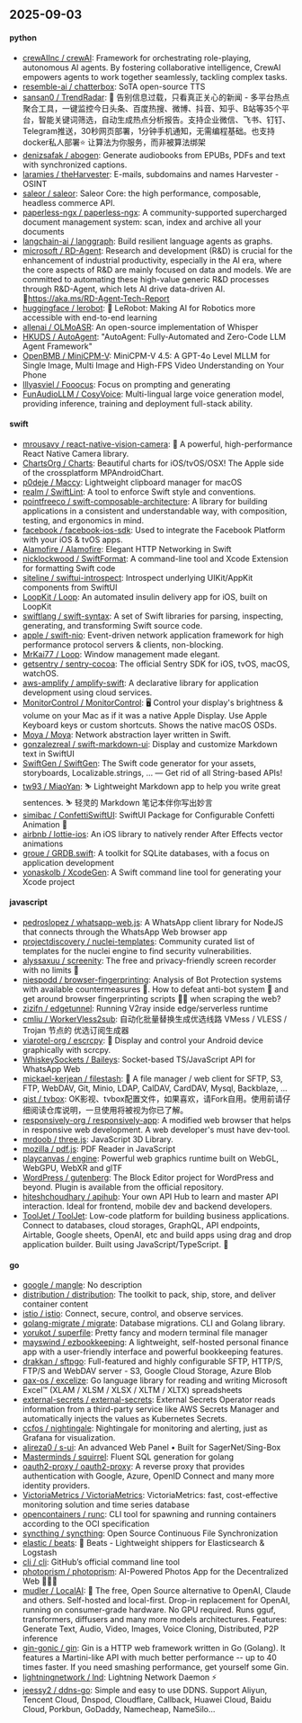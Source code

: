 ## 2025-09-03

#### python
* [crewAIInc / crewAI](https://github.com/crewAIInc/crewAI): Framework for orchestrating role-playing, autonomous AI agents. By fostering collaborative intelligence, CrewAI empowers agents to work together seamlessly, tackling complex tasks.
* [resemble-ai / chatterbox](https://github.com/resemble-ai/chatterbox): SoTA open-source TTS
* [sansan0 / TrendRadar](https://github.com/sansan0/TrendRadar): 🎯 告别信息过载，只看真正关心的新闻 - 多平台热点聚合工具，一键监控今日头条、百度热搜、微博、抖音、知乎、B站等35个平台，智能关键词筛选，自动生成热点分析报告。支持企业微信、飞书、钉钉、Telegram推送，30秒网页部署，1分钟手机通知，无需编程基础。也支持docker私人部署⭐ 让算法为你服务，而非被算法绑架
* [denizsafak / abogen](https://github.com/denizsafak/abogen): Generate audiobooks from EPUBs, PDFs and text with synchronized captions.
* [laramies / theHarvester](https://github.com/laramies/theHarvester): E-mails, subdomains and names Harvester - OSINT
* [saleor / saleor](https://github.com/saleor/saleor): Saleor Core: the high performance, composable, headless commerce API.
* [paperless-ngx / paperless-ngx](https://github.com/paperless-ngx/paperless-ngx): A community-supported supercharged document management system: scan, index and archive all your documents
* [langchain-ai / langgraph](https://github.com/langchain-ai/langgraph): Build resilient language agents as graphs.
* [microsoft / RD-Agent](https://github.com/microsoft/RD-Agent): Research and development (R&D) is crucial for the enhancement of industrial productivity, especially in the AI era, where the core aspects of R&D are mainly focused on data and models. We are committed to automating these high-value generic R&D processes through R&D-Agent, which lets AI drive data-driven AI. 🔗https://aka.ms/RD-Agent-Tech-Report
* [huggingface / lerobot](https://github.com/huggingface/lerobot): 🤗 LeRobot: Making AI for Robotics more accessible with end-to-end learning
* [allenai / OLMoASR](https://github.com/allenai/OLMoASR): An open-source implementation of Whisper
* [HKUDS / AutoAgent](https://github.com/HKUDS/AutoAgent): "AutoAgent: Fully-Automated and Zero-Code LLM Agent Framework"
* [OpenBMB / MiniCPM-V](https://github.com/OpenBMB/MiniCPM-V): MiniCPM-V 4.5: A GPT-4o Level MLLM for Single Image, Multi Image and High-FPS Video Understanding on Your Phone
* [lllyasviel / Fooocus](https://github.com/lllyasviel/Fooocus): Focus on prompting and generating
* [FunAudioLLM / CosyVoice](https://github.com/FunAudioLLM/CosyVoice): Multi-lingual large voice generation model, providing inference, training and deployment full-stack ability.

#### swift
* [mrousavy / react-native-vision-camera](https://github.com/mrousavy/react-native-vision-camera): 📸 A powerful, high-performance React Native Camera library.
* [ChartsOrg / Charts](https://github.com/ChartsOrg/Charts): Beautiful charts for iOS/tvOS/OSX! The Apple side of the crossplatform MPAndroidChart.
* [p0deje / Maccy](https://github.com/p0deje/Maccy): Lightweight clipboard manager for macOS
* [realm / SwiftLint](https://github.com/realm/SwiftLint): A tool to enforce Swift style and conventions.
* [pointfreeco / swift-composable-architecture](https://github.com/pointfreeco/swift-composable-architecture): A library for building applications in a consistent and understandable way, with composition, testing, and ergonomics in mind.
* [facebook / facebook-ios-sdk](https://github.com/facebook/facebook-ios-sdk): Used to integrate the Facebook Platform with your iOS & tvOS apps.
* [Alamofire / Alamofire](https://github.com/Alamofire/Alamofire): Elegant HTTP Networking in Swift
* [nicklockwood / SwiftFormat](https://github.com/nicklockwood/SwiftFormat): A command-line tool and Xcode Extension for formatting Swift code
* [siteline / swiftui-introspect](https://github.com/siteline/swiftui-introspect): Introspect underlying UIKit/AppKit components from SwiftUI
* [LoopKit / Loop](https://github.com/LoopKit/Loop): An automated insulin delivery app for iOS, built on LoopKit
* [swiftlang / swift-syntax](https://github.com/swiftlang/swift-syntax): A set of Swift libraries for parsing, inspecting, generating, and transforming Swift source code.
* [apple / swift-nio](https://github.com/apple/swift-nio): Event-driven network application framework for high performance protocol servers & clients, non-blocking.
* [MrKai77 / Loop](https://github.com/MrKai77/Loop): Window management made elegant.
* [getsentry / sentry-cocoa](https://github.com/getsentry/sentry-cocoa): The official Sentry SDK for iOS, tvOS, macOS, watchOS.
* [aws-amplify / amplify-swift](https://github.com/aws-amplify/amplify-swift): A declarative library for application development using cloud services.
* [MonitorControl / MonitorControl](https://github.com/MonitorControl/MonitorControl): 🖥 Control your display's brightness & volume on your Mac as if it was a native Apple Display. Use Apple Keyboard keys or custom shortcuts. Shows the native macOS OSDs.
* [Moya / Moya](https://github.com/Moya/Moya): Network abstraction layer written in Swift.
* [gonzalezreal / swift-markdown-ui](https://github.com/gonzalezreal/swift-markdown-ui): Display and customize Markdown text in SwiftUI
* [SwiftGen / SwiftGen](https://github.com/SwiftGen/SwiftGen): The Swift code generator for your assets, storyboards, Localizable.strings, … — Get rid of all String-based APIs!
* [tw93 / MiaoYan](https://github.com/tw93/MiaoYan): ⛷ Lightweight Markdown app to help you write great sentences. ⛷ 轻灵的 Markdown 笔记本伴你写出妙言
* [simibac / ConfettiSwiftUI](https://github.com/simibac/ConfettiSwiftUI): SwiftUI Package for Configurable Confetti Animation 🎉
* [airbnb / lottie-ios](https://github.com/airbnb/lottie-ios): An iOS library to natively render After Effects vector animations
* [groue / GRDB.swift](https://github.com/groue/GRDB.swift): A toolkit for SQLite databases, with a focus on application development
* [yonaskolb / XcodeGen](https://github.com/yonaskolb/XcodeGen): A Swift command line tool for generating your Xcode project

#### javascript
* [pedroslopez / whatsapp-web.js](https://github.com/pedroslopez/whatsapp-web.js): A WhatsApp client library for NodeJS that connects through the WhatsApp Web browser app
* [projectdiscovery / nuclei-templates](https://github.com/projectdiscovery/nuclei-templates): Community curated list of templates for the nuclei engine to find security vulnerabilities.
* [alyssaxuu / screenity](https://github.com/alyssaxuu/screenity): The free and privacy-friendly screen recorder with no limits 🎥
* [niespodd / browser-fingerprinting](https://github.com/niespodd/browser-fingerprinting): Analysis of Bot Protection systems with available countermeasures 🚿. How to defeat anti-bot system 👻 and get around browser fingerprinting scripts 🕵️‍♂️ when scraping the web?
* [zizifn / edgetunnel](https://github.com/zizifn/edgetunnel): Running V2ray inside edge/serverless runtime
* [cmliu / WorkerVless2sub](https://github.com/cmliu/WorkerVless2sub): 自动化批量替换生成优选线路 VMess / VLESS / Trojan 节点的 优选订阅生成器
* [viarotel-org / escrcpy](https://github.com/viarotel-org/escrcpy): 📱 Display and control your Android device graphically with scrcpy.
* [WhiskeySockets / Baileys](https://github.com/WhiskeySockets/Baileys): Socket-based TS/JavaScript API for WhatsApp Web
* [mickael-kerjean / filestash](https://github.com/mickael-kerjean/filestash): 📁 A file manager / web client for SFTP, S3, FTP, WebDAV, Git, Minio, LDAP, CalDAV, CardDAV, Mysql, Backblaze, ...
* [qist / tvbox](https://github.com/qist/tvbox): OK影视、tvbox配置文件，如果喜欢，请Fork自用。使用前请仔细阅读仓库说明，一旦使用将被视为你已了解。
* [responsively-org / responsively-app](https://github.com/responsively-org/responsively-app): A modified web browser that helps in responsive web development. A web developer's must have dev-tool.
* [mrdoob / three.js](https://github.com/mrdoob/three.js): JavaScript 3D Library.
* [mozilla / pdf.js](https://github.com/mozilla/pdf.js): PDF Reader in JavaScript
* [playcanvas / engine](https://github.com/playcanvas/engine): Powerful web graphics runtime built on WebGL, WebGPU, WebXR and glTF
* [WordPress / gutenberg](https://github.com/WordPress/gutenberg): The Block Editor project for WordPress and beyond. Plugin is available from the official repository.
* [hiteshchoudhary / apihub](https://github.com/hiteshchoudhary/apihub): Your own API Hub to learn and master API interaction. Ideal for frontend, mobile dev and backend developers.
* [ToolJet / ToolJet](https://github.com/ToolJet/ToolJet): Low-code platform for building business applications. Connect to databases, cloud storages, GraphQL, API endpoints, Airtable, Google sheets, OpenAI, etc and build apps using drag and drop application builder. Built using JavaScript/TypeScript. 🚀

#### go
* [google / mangle](https://github.com/google/mangle): No description
* [distribution / distribution](https://github.com/distribution/distribution): The toolkit to pack, ship, store, and deliver container content
* [istio / istio](https://github.com/istio/istio): Connect, secure, control, and observe services.
* [golang-migrate / migrate](https://github.com/golang-migrate/migrate): Database migrations. CLI and Golang library.
* [yorukot / superfile](https://github.com/yorukot/superfile): Pretty fancy and modern terminal file manager
* [mayswind / ezbookkeeping](https://github.com/mayswind/ezbookkeeping): A lightweight, self-hosted personal finance app with a user-friendly interface and powerful bookkeeping features.
* [drakkan / sftpgo](https://github.com/drakkan/sftpgo): Full-featured and highly configurable SFTP, HTTP/S, FTP/S and WebDAV server - S3, Google Cloud Storage, Azure Blob
* [qax-os / excelize](https://github.com/qax-os/excelize): Go language library for reading and writing Microsoft Excel™ (XLAM / XLSM / XLSX / XLTM / XLTX) spreadsheets
* [external-secrets / external-secrets](https://github.com/external-secrets/external-secrets): External Secrets Operator reads information from a third-party service like AWS Secrets Manager and automatically injects the values as Kubernetes Secrets.
* [ccfos / nightingale](https://github.com/ccfos/nightingale): Nightingale for monitoring and alerting, just as Grafana for visualization.
* [alireza0 / s-ui](https://github.com/alireza0/s-ui): An advanced Web Panel • Built for SagerNet/Sing-Box
* [Masterminds / squirrel](https://github.com/Masterminds/squirrel): Fluent SQL generation for golang
* [oauth2-proxy / oauth2-proxy](https://github.com/oauth2-proxy/oauth2-proxy): A reverse proxy that provides authentication with Google, Azure, OpenID Connect and many more identity providers.
* [VictoriaMetrics / VictoriaMetrics](https://github.com/VictoriaMetrics/VictoriaMetrics): VictoriaMetrics: fast, cost-effective monitoring solution and time series database
* [opencontainers / runc](https://github.com/opencontainers/runc): CLI tool for spawning and running containers according to the OCI specification
* [syncthing / syncthing](https://github.com/syncthing/syncthing): Open Source Continuous File Synchronization
* [elastic / beats](https://github.com/elastic/beats): 🐠 Beats - Lightweight shippers for Elasticsearch & Logstash
* [cli / cli](https://github.com/cli/cli): GitHub’s official command line tool
* [photoprism / photoprism](https://github.com/photoprism/photoprism): AI-Powered Photos App for the Decentralized Web 🌈💎✨
* [mudler / LocalAI](https://github.com/mudler/LocalAI): 🤖 The free, Open Source alternative to OpenAI, Claude and others. Self-hosted and local-first. Drop-in replacement for OpenAI, running on consumer-grade hardware. No GPU required. Runs gguf, transformers, diffusers and many more models architectures. Features: Generate Text, Audio, Video, Images, Voice Cloning, Distributed, P2P inference
* [gin-gonic / gin](https://github.com/gin-gonic/gin): Gin is a HTTP web framework written in Go (Golang). It features a Martini-like API with much better performance -- up to 40 times faster. If you need smashing performance, get yourself some Gin.
* [lightningnetwork / lnd](https://github.com/lightningnetwork/lnd): Lightning Network Daemon ⚡️
* [jeessy2 / ddns-go](https://github.com/jeessy2/ddns-go): Simple and easy to use DDNS. Support Aliyun, Tencent Cloud, Dnspod, Cloudflare, Callback, Huawei Cloud, Baidu Cloud, Porkbun, GoDaddy, Namecheap, NameSilo...
